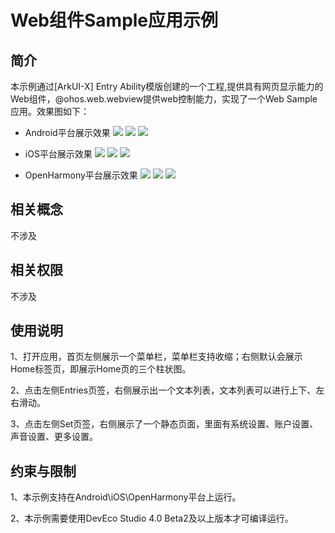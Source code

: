 # Web组件Sample应用示例
## 简介
本示例通过[ArkUI-X] Entry Ability模版创建的一个工程,提供具有网页显示能力的Web组件，@ohos.web.webview提供web控制能力，实现了一个Web Sample应用。效果图如下：

* Android平台展示效果
  ![](./screenshots/devices/android_1.png) ![](./screenshots/devices/android_2.png) ![](./screenshots/devices/android_3.png)

* iOS平台展示效果
  ![](./screenshots/devices/ios_1.png) ![](./screenshots/devices/ios_2.png) ![](./screenshots/devices/ios_3.png)

* OpenHarmony平台展示效果
  ![](./screenshots/devices/oh_1.png) ![](./screenshots/devices/oh_2.png) ![](./screenshots/devices/oh_3.png)

## 相关概念

不涉及

## 相关权限

不涉及

## 使用说明

1、打开应用，首页左侧展示一个菜单栏，菜单栏支持收缩；右侧默认会展示Home标签页，即展示Home页的三个柱状图。

2、点击左侧Entries页签，右侧展示出一个文本列表，文本列表可以进行上下、左右滑动。

3、点击左侧Set页签，右侧展示了一个静态页面，里面有系统设置、账户设置、声音设置、更多设置。

## 约束与限制

1、本示例支持在Android\iOS\OpenHarmony平台上运行。

2、本示例需要使用DevEco Studio 4.0 Beta2及以上版本才可编译运行。